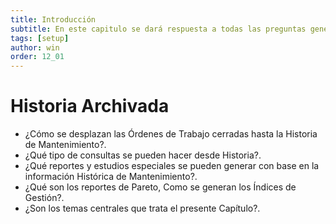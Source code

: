 ```yaml
---
title: Introducción
subtitle: En este capitulo se dará respuesta a todas las preguntas generadas de la seccion Historia de Mantenimiento Archivada
tags: [setup]
author: win
order: 12_01
---
```


# Historia Archivada

- ¿Cómo se desplazan las Órdenes de Trabajo cerradas hasta la Historia de Mantenimiento?.
- ¿Qué tipo de consultas se pueden hacer desde Historia?.
- ¿Qué reportes y estudios especiales se pueden generar con base en la información Histórica de  Mantenimiento?.
- ¿Qué son los reportes de Pareto,  Como se generan los Índices de Gestión?.
- ¿Son los temas centrales que trata el presente Capítulo?.
